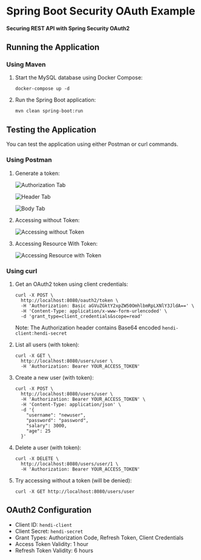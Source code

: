 # Spring Boot Security OAuth Example

#### Securing REST API with Spring Security OAuth2

## Running the Application

### Using Maven

1. Start the MySQL database using Docker Compose:
   ```
   docker-compose up -d
   ```

2. Run the Spring Boot application:
   ```
   mvn clean spring-boot:run
   ```

## Testing the Application

You can test the application using either Postman or curl commands.

### Using Postman

1. Generate a token:

    ![Authorization Tab](img/auth.png "Authorization Tab")

    ![Header Tab](img/header.png "Header Tab")

    ![Body Tab](img/body.png "Body Tab")

2. Accessing without Token:

    ![Accessing without Token](img/noauth.png "Accessing without Token")

3. Accessing Resource With Token:

    ![Accessing Resource with Token](img/oauth.png "Accessing Resource with Token")

### Using curl

1. Get an OAuth2 token using client credentials:
   ```
   curl -X POST \
     http://localhost:8080/oauth2/token \
     -H 'Authorization: Basic aGVuZGktY2xpZW50OmhlbmRpLXNlY3JldA==' \
     -H 'Content-Type: application/x-www-form-urlencoded' \
     -d 'grant_type=client_credentials&scope=read'
   ```
   Note: The Authorization header contains Base64 encoded `hendi-client:hendi-secret`

2. List all users (with token):
   ```
   curl -X GET \
     http://localhost:8080/users/user \
     -H 'Authorization: Bearer YOUR_ACCESS_TOKEN'
   ```

3. Create a new user (with token):
   ```
   curl -X POST \
     http://localhost:8080/users/user \
     -H 'Authorization: Bearer YOUR_ACCESS_TOKEN' \
     -H 'Content-Type: application/json' \
     -d '{
       "username": "newuser",
       "password": "password",
       "salary": 3000,
       "age": 25
     }'
   ```

4. Delete a user (with token):
   ```
   curl -X DELETE \
     http://localhost:8080/users/user/1 \
     -H 'Authorization: Bearer YOUR_ACCESS_TOKEN'
   ```

5. Try accessing without a token (will be denied):
   ```
   curl -X GET http://localhost:8080/users/user
   ```

## OAuth2 Configuration

- Client ID: `hendi-client`
- Client Secret: `hendi-secret`
- Grant Types: Authorization Code, Refresh Token, Client Credentials
- Access Token Validity: 1 hour
- Refresh Token Validity: 6 hours
